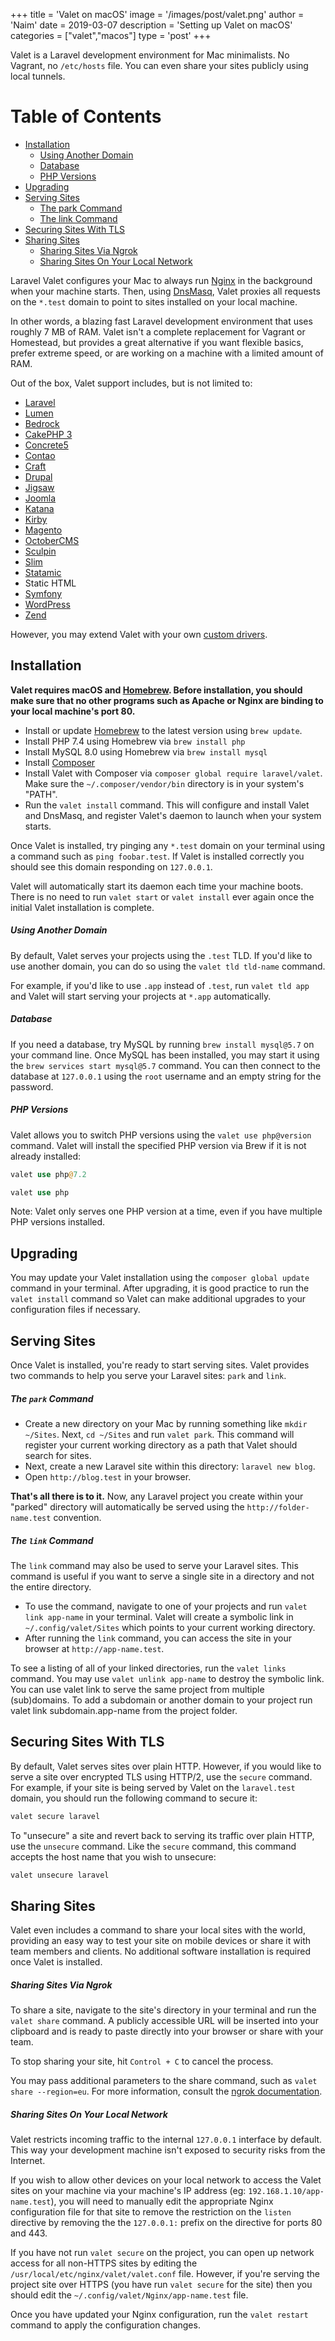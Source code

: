 +++
title = 'Valet on macOS'
image = '/images/post/valet.png'
author = 'Naim'
date = 2019-03-07
description = 'Setting up Valet on macOS'
categories = ["valet","macos"]
type = 'post'
+++


Valet is a Laravel development environment for Mac minimalists. No Vagrant, no `/etc/hosts` file. You can even share your sites publicly using local tunnels.

Table of Contents
=================

* [Installation](#installation)
    * [Using Another Domain](#using-another-domain)
    * [Database](#database)
    * [PHP Versions](#php-versions)
* [Upgrading](#upgrading)
* [Serving Sites](#serving-sites)
    * [The park Command](#the-park-command)
    * [The link Command](#the-link-command)
* [Securing Sites With TLS](#securing-sites-with-tls)
* [Sharing Sites](#sharing-sites)
    * [Sharing Sites Via Ngrok](#sharing-sites-via-ngrok)
    * [Sharing Sites On Your Local Network](#sharing-sites-on-your-local-network)

Laravel Valet configures your Mac to always run [Nginx](https://www.nginx.com/) in the background when your machine starts. Then, using [DnsMasq](https://en.wikipedia.org/wiki/Dnsmasq), Valet proxies all requests on the `*.test` domain to point to sites installed on your local machine.

In other words, a blazing fast Laravel development environment that uses roughly 7 MB of RAM. Valet isn't a complete replacement for Vagrant or Homestead, but provides a great alternative if you want flexible basics, prefer extreme speed, or are working on a machine with a limited amount of RAM.


Out of the box, Valet support includes, but is not limited to:

- [Laravel](https://laravel.com/)
- [Lumen](https://lumen.laravel.com/)
- [Bedrock](https://roots.io/bedrock/)
- [CakePHP 3](https://cakephp.org/)
- [Concrete5](https://www.concrete5.org/)
- [Contao](https://contao.org/en/)
- [Craft](https://craftcms.com/)
- [Drupal](https://www.drupal.org/)
- [Jigsaw](https://jigsaw.tighten.co/)
- [Joomla](https://www.joomla.org/)
- [Katana](https://github.com/themsaid/katana)
- [Kirby](https://getkirby.com/)
- [Magento](https://magento.com/)
- [OctoberCMS](https://octobercms.com/)
- [Sculpin](https://sculpin.io/)
- [Slim](https://www.slimframework.com/)
- [Statamic](https://statamic.com/)
- Static HTML
- [Symfony](https://symfony.com/)
- [WordPress](https://wordpress.org/)
- [Zend](https://framework.zend.com/)

However, you may extend Valet with your own [custom drivers](https://laravel.com/docs/6.x/valet#custom-valet-drivers).



## Installation

**Valet requires macOS and [Homebrew](https://brew.sh/). Before installation, you should make sure that no other programs such as Apache or Nginx are binding to your local machine's port 80.**

- Install or update [Homebrew](https://brew.sh/) to the latest version using `brew update`.
- Install PHP 7.4 using Homebrew via `brew install php`
- Install MySQL 8.0 using Homebrew via `brew install mysql`
- Install [Composer](https://github.com/tankibaj/Docs/blob/master/Composer-MacOS.md)
- Install Valet with Composer via `composer global require laravel/valet`. Make sure the `~/.composer/vendor/bin` directory is in your system's "PATH".
- Run the `valet install` command. This will configure and install Valet and DnsMasq, and register Valet's daemon to launch when your system starts.



Once Valet is installed, try pinging any `*.test` domain on your terminal using a command such as `ping foobar.test`. If Valet is installed correctly you should see this domain responding on `127.0.0.1`.

Valet will automatically start its daemon each time your machine boots. There is no need to run `valet start` or `valet install` ever again once the initial Valet installation is complete.



##### Using Another Domain

By default, Valet serves your projects using the `.test` TLD. If you'd like to use another domain, you can do so using the `valet tld tld-name` command.



For example, if you'd like to use `.app` instead of `.test`, run `valet tld app` and Valet will start serving your projects at `*.app` automatically.



##### Database

If you need a database, try MySQL by running `brew install mysql@5.7` on your command line. Once MySQL has been installed, you may start it using the `brew services start mysql@5.7` command. You can then connect to the database at `127.0.0.1` using the `root` username and an empty string for the password.



##### PHP Versions

Valet allows you to switch PHP versions using the `valet use php@version` command. Valet will install the specified PHP version via Brew if it is not already installed:

```php
valet use php@7.2

valet use php
```

Note: Valet only serves one PHP version at a time, even if you have multiple PHP versions installed.



## Upgrading

You may update your Valet installation using the `composer global update` command in your terminal. After upgrading, it is good practice to run the `valet install` command so Valet can make additional upgrades to your configuration files if necessary.



## Serving Sites

Once Valet is installed, you're ready to start serving sites. Valet provides two commands to help you serve your Laravel sites: `park` and `link`.



##### The `park` Command

- Create a new directory on your Mac by running something like `mkdir ~/Sites`. Next, `cd ~/Sites` and run `valet park`. This command will register your current working directory as a path that Valet should search for sites.
- Next, create a new Laravel site within this directory: `laravel new blog`.
- Open `http://blog.test` in your browser.

**That's all there is to it.** Now, any Laravel project you create within your "parked" directory will automatically be served using the `http://folder-name.test` convention.



##### The `link` Command

The `link` command may also be used to serve your Laravel sites. This command is useful if you want to serve a single site in a directory and not the entire directory.

- To use the command, navigate to one of your projects and run `valet link app-name` in your terminal. Valet will create a symbolic link in `~/.config/valet/Sites` which points to your current working directory.
- After running the `link` command, you can access the site in your browser at `http://app-name.test`.

To see a listing of all of your linked directories, run the `valet links` command. You may use `valet unlink app-name` to destroy the symbolic link. You can use valet link to serve the same project from multiple (sub)domains. To add a subdomain or another domain to your project run valet link subdomain.app-name from the project folder.



## Securing Sites With TLS

By default, Valet serves sites over plain HTTP. However, if you would like to serve a site over encrypted TLS using HTTP/2, use the `secure` command. For example, if your site is being served by Valet on the `laravel.test` domain, you should run the following command to secure it:

```php
valet secure laravel
```

To "unsecure" a site and revert back to serving its traffic over plain HTTP, use the `unsecure` command. Like the `secure` command, this command accepts the host name that you wish to unsecure:

```php
valet unsecure laravel
```



## Sharing Sites

Valet even includes a command to share your local sites with the world, providing an easy way to test your site on mobile devices or share it with team members and clients. No additional software installation is required once Valet is installed.



##### Sharing Sites Via Ngrok

To share a site, navigate to the site's directory in your terminal and run the `valet share` command. A publicly accessible URL will be inserted into your clipboard and is ready to paste directly into your browser or share with your team.

To stop sharing your site, hit `Control + C` to cancel the process.

You may pass additional parameters to the share command, such as `valet share --region=eu`. For more information, consult the [ngrok documentation](https://ngrok.com/docs).



##### Sharing Sites On Your Local Network

Valet restricts incoming traffic to the internal `127.0.0.1` interface by default. This way your development machine isn't exposed to security risks from the Internet.



If you wish to allow other devices on your local network to access the Valet sites on your machine via your machine's IP address (eg: `192.168.1.10/app-name.test`), you will need to manually edit the appropriate Nginx configuration file for that site to remove the restriction on the `listen` directive by removing the the `127.0.0.1:` prefix on the directive for ports 80 and 443.



If you have not run `valet secure` on the project, you can open up network access for all non-HTTPS sites by editing the `/usr/local/etc/nginx/valet/valet.conf` file. However, if you're serving the project site over HTTPS (you have run `valet secure` for the site) then you should edit the `~/.config/valet/Nginx/app-name.test` file.



Once you have updated your Nginx configuration, run the `valet restart` command to apply the configuration changes.


